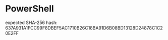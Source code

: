 # PowerShell
expected SHA-256 hash: 637A931A1FCC99F8DBEF5AC1710B26C18BA91D6B08BD13128D24878C1C20E2FF
